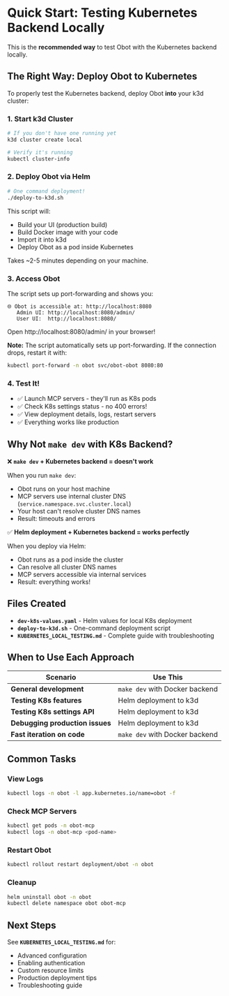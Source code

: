 # Quick Start: Testing Kubernetes Backend Locally

This is the **recommended way** to test Obot with the Kubernetes backend locally.

## The Right Way: Deploy Obot to Kubernetes

To properly test the Kubernetes backend, deploy Obot **into** your k3d cluster:

### 1. Start k3d Cluster

```bash
# If you don't have one running yet
k3d cluster create local

# Verify it's running
kubectl cluster-info
```

### 2. Deploy Obot via Helm

```bash
# One command deployment!
./deploy-to-k3d.sh
```

This script will:
- Build your UI (production build)
- Build Docker image with your code
- Import it into k3d
- Deploy Obot as a pod inside Kubernetes

Takes ~2-5 minutes depending on your machine.

### 3. Access Obot

The script sets up port-forwarding and shows you:
```
🌐 Obot is accessible at: http://localhost:8080
   Admin UI: http://localhost:8080/admin/
   User UI:  http://localhost:8080/
```

Open http://localhost:8080/admin/ in your browser!

**Note:** The script automatically sets up port-forwarding. If the connection drops, restart it with:
```bash
kubectl port-forward -n obot svc/obot-obot 8080:80
```

### 4. Test It!

- ✅ Launch MCP servers - they'll run as K8s pods
- ✅ Check K8s settings status - no 400 errors!
- ✅ View deployment details, logs, restart servers
- ✅ Everything works like production

## Why Not `make dev` with K8s Backend?

❌ **`make dev` + Kubernetes backend = doesn't work**

When you run `make dev`:
- Obot runs on your host machine
- MCP servers use internal cluster DNS (`service.namespace.svc.cluster.local`)
- Your host can't resolve cluster DNS names
- Result: timeouts and errors

✅ **Helm deployment + Kubernetes backend = works perfectly**

When you deploy via Helm:
- Obot runs as a pod inside the cluster
- Can resolve all cluster DNS names
- MCP servers accessible via internal services
- Result: everything works!

## Files Created

- **`dev-k8s-values.yaml`** - Helm values for local K8s deployment
- **`deploy-to-k3d.sh`** - One-command deployment script
- **`KUBERNETES_LOCAL_TESTING.md`** - Complete guide with troubleshooting

## When to Use Each Approach

| Scenario | Use This |
|----------|----------|
| **General development** | `make dev` with Docker backend |
| **Testing K8s features** | Helm deployment to k3d |
| **Testing K8s settings API** | Helm deployment to k3d |
| **Debugging production issues** | Helm deployment to k3d |
| **Fast iteration on code** | `make dev` with Docker backend |

## Common Tasks

### View Logs
```bash
kubectl logs -n obot -l app.kubernetes.io/name=obot -f
```

### Check MCP Servers
```bash
kubectl get pods -n obot-mcp
kubectl logs -n obot-mcp <pod-name>
```

### Restart Obot
```bash
kubectl rollout restart deployment/obot -n obot
```

### Cleanup
```bash
helm uninstall obot -n obot
kubectl delete namespace obot obot-mcp
```

## Next Steps

See **`KUBERNETES_LOCAL_TESTING.md`** for:
- Advanced configuration
- Enabling authentication  
- Custom resource limits
- Production deployment tips
- Troubleshooting guide

